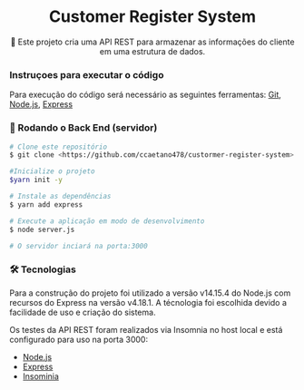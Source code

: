 <h1 align="center">Customer Register System</h1>

<p align="center">🚀 Este projeto cria uma API REST para armazenar as informações do cliente em uma estrutura de dados.</p>


### Instruçoes para executar o código

Para execução do código será necessário as seguintes ferramentas:
[Git](https://git-scm.com), [Node.js](https://nodejs.org/en/), [Express](https://expressjs.com/pt-br/)

### 🎲 Rodando o Back End (servidor)

```bash
# Clone este repositório
$ git clone <https://github.com/ccaetano478/custormer-register-system>

#Inicialize o projeto
$yarn init -y 

# Instale as dependências
$ yarn add express

# Execute a aplicação em modo de desenvolvimento
$ node server.js

# O servidor inciará na porta:3000
```
 
 
<h3>🛠 Tecnologias</h3>

Para a construção do projeto foi utilizado a versão v14.15.4 do Node.js com recursos do Express na versão v4.18.1.
A técnologia foi escolhida devido a facilidade de uso e criação do sistema. 

Os testes da API REST foram realizados via Insomnia no host local e está configurado para uso na porta 3000:

- [Node.js](https://nodejs.org/en/)
- [Express](https://expressjs.com/pt-br/)
- [Insominia](https://insomnia.rest)
